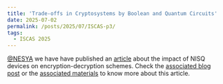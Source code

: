 ```yaml
---
title: 'Trade-offs in Cryptosystems by Boolean and Quantum Circuits'
date: 2025-07-02
permalink: /posts/2025/07/ISCAS-p3/
tags:
  - ISCAS 2025
---
```


[@NESYA](https://github.com/NesyaLab) we have have published an [article](https://ieeexplore.ieee.org/document/11043205/) about the impact of NISQ devices on encryption-decryption schemes. Check the [associated blog post](https://lavagnaleo.wordpress.com/2025/02/28/hellmans-construction-and-quantum-cryptography/) or the [associated materials](https://leonardolavagna.github.io/posts/2025/5/materials-ISCAS2025/) to know more about this article. 
